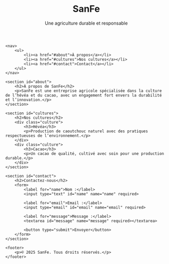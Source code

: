 <!DOCTYPE html>
<html lang="fr">
<head>
    <meta charset="UTF-8">
    <meta name="viewport" content="width=device-width, initial-scale=1.0">
    <title>SanFe - Agriculture Durable</title>
    <link rel="stylesheet" href="style.css">
</head>
<body>
    <header>
        <h1>SanFe</h1>
        <p>Une agriculture durable et responsable</p>
    </header>

    <nav>
        <ul>
            <li><a href="#about">À propos</a></li>
            <li><a href="#cultures">Nos cultures</a></li>
            <li><a href="#contact">Contact</a></li>
        </ul>
    </nav>

    <section id="about">
        <h2>À propos de SanFe</h2>
        <p>SanFe est une entreprise agricole spécialisée dans la culture de l’hévéa et du cacao, avec un engagement fort envers la durabilité et l’innovation.</p>
    </section>

    <section id="cultures">
        <h2>Nos cultures</h2>
        <div class="culture">
            <h3>Hévéa</h3>
            <p>Production de caoutchouc naturel avec des pratiques respectueuses de l’environnement.</p>
        </div>
        <div class="culture">
            <h3>Cacao</h3>
            <p>Un cacao de qualité, cultivé avec soin pour une production durable.</p>
        </div>
    </section>

    <section id="contact">
        <h2>Contactez-nous</h2>
        <form>
            <label for="name">Nom :</label>
            <input type="text" id="name" name="name" required>

            <label for="email">Email :</label>
            <input type="email" id="email" name="email" required>

            <label for="message">Message :</label>
            <textarea id="message" name="message" required></textarea>

            <button type="submit">Envoyer</button>
        </form>
    </section>

    <footer>
        <p>© 2025 SanFe. Tous droits réservés.</p>
    </footer>
</body>
</html>

